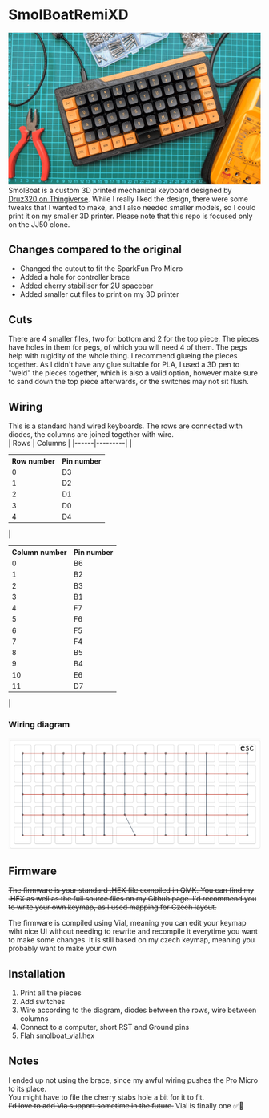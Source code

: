# SmolBoatRemiXD
![smolboatremixd](/img/keeb.png)
SmolBoat is a custom 3D printed mechanical keyboard designed by [Druz320 on Thingiverse](https://www.thingiverse.com/thing:3289175).
While I really liked the design, there were some tweaks that I wanted to make, and I also needed smaller models, so I could print it
on my smaller 3D printer. Please note that this repo is focused only on the JJ50 clone.
## Changes compared to the original
- Changed the cutout to fit the SparkFun Pro Micro
- Added a hole for controller brace
- Added cherry stabiliser for 2U spacebar
- Added smaller cut files to print on my 3D printer
## Cuts
There are 4 smaller files, two for bottom and 2 for the top piece. The pieces have holes in them for pegs, of which you 
will need 4 of them. The pegs help with rugidity of the whole thing. I recommend glueing the pieces together. As I 
didn't have any glue suitable for PLA, I used a 3D pen to "weld" the pieces together, which is also a valid option, 
however make sure to sand down the top piece afterwards, or the switches may not sit flush.
## Wiring
This is a standard hand wired keyboards. The rows are connected with diodes, the columns are joined together with wire.<br>
| Rows | Columns |
|------|---------|
|<table> <tr><th>Row number</th><th>Pin number</th></tr><tr><td>0</td><td>D3</td></tr><tr><td>1</td><td>D2</td></tr><tr><td>2</td><td>D1</td></tr><tr><td>3</td><td>D0</td></tr><tr><td>4</td><td>D4</td></tr></table>| <table> <tr><th>Column number</th><th>Pin number</th></tr><tr><td>0</td><td>B6</td></tr><tr><td>1</td><td>B2</td></tr><tr><td>2</td><td>B3</td></tr><tr><td>3</td><td>B1</td></tr><tr><td>4</td><td>F7</td></tr><tr><td>5</td><td>F6</td></tr><tr><td>6</td><td>F5</td></tr><tr><td>7</td><td>F4</td></tr><tr><td>8</td><td>B5</td></tr><tr><td>9</td><td>B4</td></tr><tr><td>10</td><td>E6</td></tr><tr><td>11</td><td>D7</td></tr> </table>|
### Wiring diagram
![Wiring diagram](img/diagram.png)
## Firmware
~~The firmware is your standard .HEX file compiled in QMK. You can find my .HEX as well as the full source files on my 
Github page. I'd recommend you to write your own keymap, as I used mapping for Czech layout.~~

The firmware is compiled using Vial, meaning you can edit your keymap wiht nice UI without needing to rewrite and 
recompile it everytime you want to make some changes. It is still based on my czech keymap, meaning you probably want
to make your own
## Installation
1. Print all the pieces
1. Add switches
1. Wire according to the diagram, diodes between the rows, wire between columns
1. Connect to a computer, short RST and Ground pins
1. Flah smolboat_vial.hex

## Notes
I ended up not using the brace, since my awful wiring pushes the Pro Micro to its place.<br>
You might have to file the cherry stabs hole a bit for it to fit.<br>
~~I'd love to add Via support sometime in the future.~~ Vial is finally one ✅🥳
